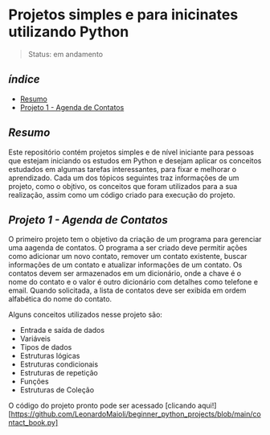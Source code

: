 # Projetos simples e para inicinates utilizando Python

> Status: em andamento

## _índice_

- <a href="#resumo">Resumo</a>
- <a href="#agenda-contatos">Projeto 1 - Agenda de Contatos</a>

## _Resumo_

Este repositório contém projetos simples e de nível iniciante para pessoas que estejam iniciando os estudos em Python e desejam aplicar os conceitos estudados em algumas tarefas interessantes, para fixar e melhorar o aprendizado. Cada um dos tópicos seguintes traz informações de um projeto, como o objtivo, os conceitos que foram utilizados para a sua realização, assim como um código criado para execução do projeto.

## _Projeto 1 - Agenda de Contatos_

O primeiro projeto tem o objetivo da criação de um programa para gerenciar uma aagenda de contatos. O programa a ser criado deve permitir ações como adicionar um novo contato, remover um contato existente, buscar informações de um contato e atualizar informações de um contato. Os contatos devem ser armazenados em um dicionário, onde a chave é o nome do contato e o valor é outro dicionário com detalhes como telefone e email. Quando solicitada, a lista de contatos deve ser exibida em ordem alfabética do nome do contato.

Alguns conceitos utilizados nesse projeto são:

* Entrada e saída de dados
* Variáveis
* Tipos de dados
* Estruturas lógicas
* Estruturas condicionais
* Estruturas de repetição
* Funções
* Estruturas de Coleção

O código do projeto pronto pode ser acessado [clicando aqui!][https://github.com/LeonardoMaioli/beginner_python_projects/blob/main/contact_book.py]

